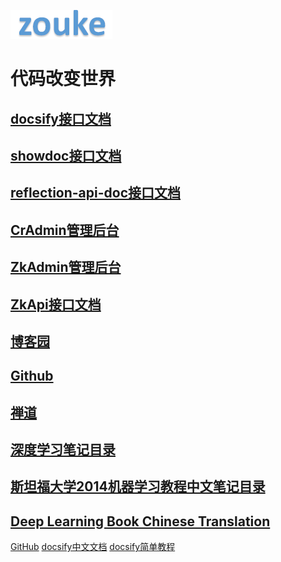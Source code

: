 ![logo](logo/zouke.png)

# 代码改变世界


## [docsify接口文档](http://122.152.219.178:5082/)

## [showdoc接口文档](http://122.152.219.178:6082/)

## [reflection-api-doc接口文档](http://122.152.219.178:9082/api/documents)

## [CrAdmin管理后台](http://122.152.219.178:7082/)

## [ZkAdmin管理后台](http://122.152.219.178:8082/)

## [ZkApi接口文档](http://122.152.219.178:9082/)

## [博客园](http://www.cnblogs.com/zouke1220/)

## [Github](https://github.com/zouke)

## [禅道](http://122.152.219.178:9080/)

## [深度学习笔记目录](http://122.152.219.178:2082/)

## [斯坦福大学2014机器学习教程中文笔记目录](http://122.152.219.178:3082/)

## [Deep Learning Book Chinese Translation](https://exacity.github.io/deeplearningbook-chinese/)

[GitHub](https://github.com/docsifyjs/docsify/)
[docsify中文文档](https://docsify.js.org/#/zh-cn/)
[docsify简单教程](https://www.cnblogs.com/CatFish/p/8251044.html)
